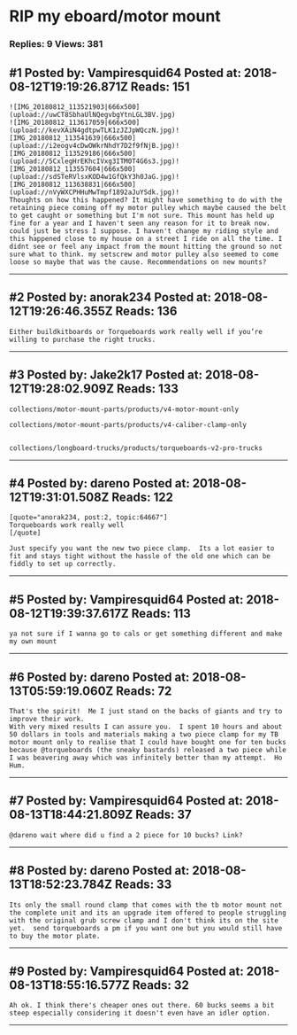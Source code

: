 # RIP my eboard/motor mount

### Replies: 9 Views: 381

## \#1 Posted by: Vampiresquid64 Posted at: 2018-08-12T19:19:26.871Z Reads: 151

```
![IMG_20180812_113521903|666x500](upload://uwCT8SbhaUlNQegvbgYtnLGL3BV.jpg)
![IMG_20180812_113617059|666x500](upload://kevXAiN4gdtpwTLK1zJZJpWQczN.jpg)![IMG_20180812_113541639|666x500](upload://i2eogv4cDwOWkrNhdY7D2f9fNjB.jpg)![IMG_20180812_113529186|666x500](upload://5CxlegHrEKhcIVxg3ITM0T4G6s3.jpg)![IMG_20180812_113557604|666x500](upload://sdSTeRVlsxKOD4w1GfQkY3h0JaG.jpg)![IMG_20180812_113638831|666x500](upload://nVyWXCPHHuMwTmpf1892aJuYSdk.jpg)!
Thoughts on how this happened? It might have something to do with the retaining piece coming off my motor pulley which maybe caused the belt to get caught or something but I'm not sure. This mount has held up fine for a year and I haven't seen any reason for it to break now. could just be stress I suppose. I haven't change my riding style and this happened close to my house on a street I ride on all the time. I didnt see or feel any impact from the mount hitting the ground so not sure what to think. my setscrew and motor pulley also seemed to come loose so maybe that was the cause. Recommendations on new mounts?
```

---
## \#2 Posted by: anorak234 Posted at: 2018-08-12T19:26:46.355Z Reads: 136

```
Either buildkitboards or Torqueboards work really well if you’re willing to purchase the right trucks.
```

---
## \#3 Posted by: Jake2k17 Posted at: 2018-08-12T19:28:02.909Z Reads: 133

```
collections/motor-mount-parts/products/v4-motor-mount-only

collections/motor-mount-parts/products/v4-caliber-clamp-only


collections/longboard-trucks/products/torqueboards-v2-pro-trucks
```

---
## \#4 Posted by: dareno Posted at: 2018-08-12T19:31:01.508Z Reads: 122

```
[quote="anorak234, post:2, topic:64667"]
Torqueboards work really well
[/quote]

Just specify you want the new two piece clamp.  Its a lot easier to fit and stays tight without the hassle of the old one which can be fiddly to set up correctly.
```

---
## \#5 Posted by: Vampiresquid64 Posted at: 2018-08-12T19:39:37.617Z Reads: 113

```
ya not sure if I wanna go to cals or get something different and make my own mount
```

---
## \#6 Posted by: dareno Posted at: 2018-08-13T05:59:19.060Z Reads: 72

```
That's the spirit!  Me I just stand on the backs of giants and try to improve their work.  
With very mixed results I can assure you.  I spent 10 hours and about 50 dollars in tools and materials making a two piece clamp for my TB motor mount only to realise that I could have bought one for ten bucks because @torqueboards (the sneaky bastards) released a two piece while I was beavering away which was infinitely better than my attempt.  Ho Hum.
```

---
## \#7 Posted by: Vampiresquid64 Posted at: 2018-08-13T18:44:21.809Z Reads: 37

```
@dareno wait where did u find a 2 piece for 10 bucks? Link?
```

---
## \#8 Posted by: dareno Posted at: 2018-08-13T18:52:23.784Z Reads: 33

```
Its only the small round clamp that comes with the tb motor mount not the complete unit and its an upgrade item offered to people struggling with the original grub screw clamp and I don't think its on the site yet.  send torqueboards a pm if you want one but you would still have to buy the motor plate.
```

---
## \#9 Posted by: Vampiresquid64 Posted at: 2018-08-13T18:55:16.577Z Reads: 32

```
Ah ok. I think there's cheaper ones out there. 60 bucks seems a bit steep especially considering it doesn't even have an idler option.
```

---
